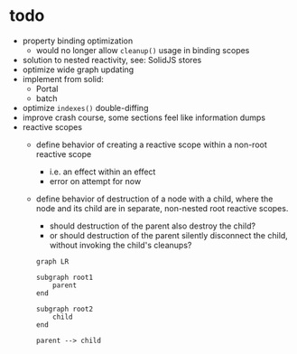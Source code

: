 # todo

- property binding optimization
  - would no longer allow `cleanup()` usage in binding scopes
- solution to nested reactivity, see: SolidJS stores
- optimize wide graph updating
- implement from solid:
  - Portal
  - batch
- optimize `indexes()` double-diffing
- improve crash course, some sections feel like information dumps
- reactive scopes
  - define behavior of creating a reactive scope within a non-root reactive scope
    - i.e. an effect within an effect
    - error on attempt for now
  - define behavior of destruction of a node with a child, where the node and
    its child are in separate, non-nested root reactive scopes.
    - should destruction of the parent also destroy the child?
    - or should destruction of the parent silently disconnect the child, without
      invoking the child's cleanups?

    ```mermaid
    graph LR

    subgraph root1
        parent
    end

    subgraph root2
        child
    end

    parent --> child
    ```
